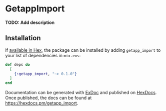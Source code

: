 # GetappImport

**TODO: Add description**

## Installation

If [available in Hex](https://hex.pm/docs/publish), the package can be installed
by adding `getapp_import` to your list of dependencies in `mix.exs`:

```elixir
def deps do
  [
    {:getapp_import, "~> 0.1.0"}
  ]
end
```

Documentation can be generated with [ExDoc](https://github.com/elixir-lang/ex_doc)
and published on [HexDocs](https://hexdocs.pm). Once published, the docs can
be found at <https://hexdocs.pm/getapp_import>.

